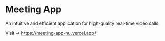 # Meeting App

An intuitive and efficient application for high-quality real-time video calls.

Visit -> <https://meeting-app-nu.vercel.app/>
